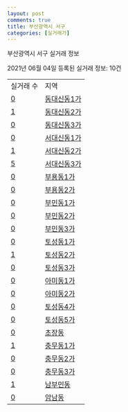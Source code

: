 ```yaml
---
layout: post
comments: true
title: 부산광역시 서구
categories: [실거래가]
---
```


부산광역시 서구 실거래 정보

2021년 06월 04일 등록된 실거래 정보: 10건


<table>
  <tr>
    <td>실거래 수</td>
    <td>지역</td>
  </tr>

  
  <tr>
    <td><a href="2614010100.html">0</a></td>
    <td><a href="2614010100.html">동대신동1가</a></td>
  </tr>
    

  <tr>
    <td><a href="2614010200.html">1</a></td>
    <td><a href="2614010200.html">동대신동2가</a></td>
  </tr>
    

  <tr>
    <td><a href="2614010300.html">0</a></td>
    <td><a href="2614010300.html">동대신동3가</a></td>
  </tr>
    

  <tr>
    <td><a href="2614010400.html">0</a></td>
    <td><a href="2614010400.html">서대신동1가</a></td>
  </tr>
    

  <tr>
    <td><a href="2614010500.html">1</a></td>
    <td><a href="2614010500.html">서대신동2가</a></td>
  </tr>
    

  <tr>
    <td><a href="2614010600.html">5</a></td>
    <td><a href="2614010600.html">서대신동3가</a></td>
  </tr>
    

  <tr>
    <td><a href="2614010700.html">0</a></td>
    <td><a href="2614010700.html">부용동1가</a></td>
  </tr>
    

  <tr>
    <td><a href="2614010800.html">0</a></td>
    <td><a href="2614010800.html">부용동2가</a></td>
  </tr>
    

  <tr>
    <td><a href="2614010900.html">0</a></td>
    <td><a href="2614010900.html">부민동1가</a></td>
  </tr>
    

  <tr>
    <td><a href="2614011000.html">0</a></td>
    <td><a href="2614011000.html">부민동2가</a></td>
  </tr>
    

  <tr>
    <td><a href="2614011100.html">0</a></td>
    <td><a href="2614011100.html">부민동3가</a></td>
  </tr>
    

  <tr>
    <td><a href="2614011200.html">0</a></td>
    <td><a href="2614011200.html">토성동1가</a></td>
  </tr>
    

  <tr>
    <td><a href="2614011300.html">1</a></td>
    <td><a href="2614011300.html">토성동2가</a></td>
  </tr>
    

  <tr>
    <td><a href="2614011400.html">0</a></td>
    <td><a href="2614011400.html">토성동3가</a></td>
  </tr>
    

  <tr>
    <td><a href="2614011500.html">0</a></td>
    <td><a href="2614011500.html">아미동1가</a></td>
  </tr>
    

  <tr>
    <td><a href="2614011600.html">0</a></td>
    <td><a href="2614011600.html">아미동2가</a></td>
  </tr>
    

  <tr>
    <td><a href="2614011700.html">0</a></td>
    <td><a href="2614011700.html">토성동4가</a></td>
  </tr>
    

  <tr>
    <td><a href="2614011800.html">0</a></td>
    <td><a href="2614011800.html">토성동5가</a></td>
  </tr>
    

  <tr>
    <td><a href="2614011900.html">0</a></td>
    <td><a href="2614011900.html">초장동</a></td>
  </tr>
    

  <tr>
    <td><a href="2614012000.html">1</a></td>
    <td><a href="2614012000.html">충무동1가</a></td>
  </tr>
    

  <tr>
    <td><a href="2614012100.html">0</a></td>
    <td><a href="2614012100.html">충무동2가</a></td>
  </tr>
    

  <tr>
    <td><a href="2614012200.html">0</a></td>
    <td><a href="2614012200.html">충무동3가</a></td>
  </tr>
    

  <tr>
    <td><a href="2614012300.html">1</a></td>
    <td><a href="2614012300.html">남부민동</a></td>
  </tr>
    

  <tr>
    <td><a href="2614012400.html">0</a></td>
    <td><a href="2614012400.html">암남동</a></td>
  </tr>
    


</table>
    
